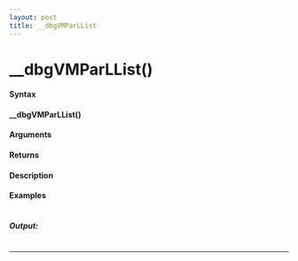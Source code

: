 ```yaml
---
layout: post
title: __dbgVMParLList
---
```


# __dbgVMParLList()


#### Syntax

#### __dbgVMParLList()

#### Arguments

#### Returns

#### Description

#### Examples

```

```

##### Output:

```

```

---